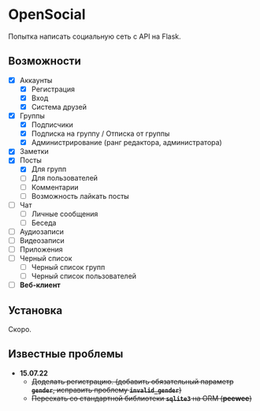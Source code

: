 # OpenSocial
Попытка написать социальную сеть с API на Flask.

## Возможности
- [X] Аккаунты
    - [X] Регистрация
    - [X] Вход
    - [X] Система друзей
- [X] Группы
    - [X] Подписчики
    - [X] Подписка на группу / Отписка от группы
    - [X] Администрирование (ранг редактора, администратора)
- [X] Заметки
- [X] Посты
    - [X] Для групп
    - [ ] Для пользователей
    - [ ] Комментарии
    - [ ] Возможность лайкать посты
- [ ] Чат
    - [ ] Личные сообщения
    - [ ] Беседа
- [ ] Аудиозаписи
- [ ] Видеозаписи
- [ ] Приложения
- [ ] Черный список
    - [ ] Черный список групп
    - [ ] Черный список пользователей
- [ ] **Веб-клиент**

## Установка
Скоро.

## Известные проблемы
- **15.07.22**
    - ~~Доделать регистрацию. (добавить обязательный параметр **`gender`**, исправить проблему **`invalid_gender`**)~~
    - ~~Переехать со стандартной библиотеки **`sqlite3`** на ORM (**peewee**)~~
